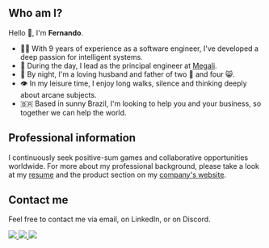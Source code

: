 ## Who am I?

Hello 👋, I'm **Fernando**.

- 👨‍💻 With 9 years of experience as a software engineer, I've developed a deep passion for intelligent systems.
- 🦾 During the day, I lead as the principal engineer at [Megali](https://megali.dev).
- 🌃 By night, I'm a loving husband and father of two 🐶 and four 😸.
- 👁️ In my leisure time, I enjoy long walks, silence and thinking deeply about arcane subjects.
- 🇧🇷 Based in sunny Brazil, I'm looking to help you and your business, so together we can help the world.

## Professional information

I continuously seek positive-sum games and collaborative opportunities worldwide. For more about my professional background, please take a look at my [resume](https://fernando.megali.dev) and the product section on my [company's website](https://megali.dev).

## Contact me

Feel free to contact me via email, on LinkedIn, or on Discord.

<a href="mailto:fernando@megali.dev">
  <img src="https://img.shields.io/badge/Gmail-D14836?style=for-the-badge&logo=gmail&logoColor=white" />
</a>

<a href="https://www.linkedin.com/in/fernando-canteruccio">
  <img src="https://img.shields.io/badge/LinkedIn-0077B5?style=for-the-badge&logo=linkedin&logoColor=white" />
</a>

<a href="https://discord.gg/W7w9K72N">
  <img src="https://img.shields.io/badge/Discord-7289DA?style=for-the-badge&logo=discord&logoColor=white" />
</a>

